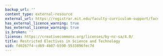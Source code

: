 ```yaml
---
backup_url: ''
content_type: external-resource
external_url: https://registrar.mit.edu/faculty-curriculum-support/faculty-curriculum-committees/committee-curricula/petitions/restricted
has_external_licence_warning: true
has_external_license_warning: true
is_broken: ''
license: https://creativecommons.org/licenses/by-nc-sa/4.0/
title: Restricted Electives in Science and Technology
uid: fd0267f4-cd69-4b07-b590-5533896fec7d
---
```

